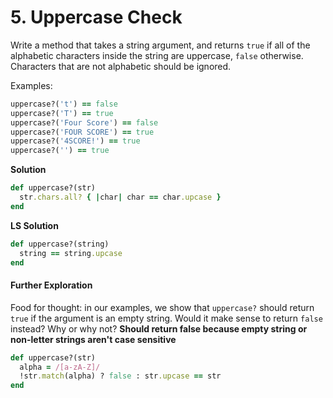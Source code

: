 # 5. Uppercase Check

Write a method that takes a string argument, and returns `true` if all of the alphabetic characters inside the string are uppercase, `false` otherwise. Characters that are not alphabetic should be ignored.

Examples:

```ruby
uppercase?('t') == false
uppercase?('T') == true
uppercase?('Four Score') == false
uppercase?('FOUR SCORE') == true
uppercase?('4SCORE!') == true
uppercase?('') == true
```

**Solution**

```ruby
def uppercase?(str)
  str.chars.all? { |char| char == char.upcase }
end
```

**LS Solution**

```ruby
def uppercase?(string)
  string == string.upcase
end
```

#### Further Exploration

Food for thought: in our examples, we show that `uppercase?` should return `true` if the argument is an empty string. Would it make sense to return `false` instead? Why or why not? **Should return false because empty string or non-letter strings aren't case sensitive**

```ruby
def uppercase?(str)
  alpha = /[a-zA-Z]/
  !str.match(alpha) ? false : str.upcase == str
end
```



